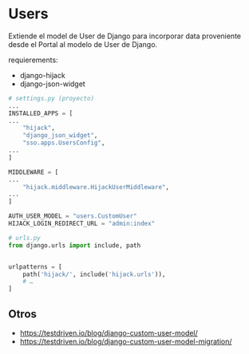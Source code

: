# Users

Extiende el model de User de Django para incorporar data proveniente desde el Portal al modelo de User de Django.

requierements:

- django-hijack
- django-json-widget

```python
# settings.py (proyecto)
...
INSTALLED_APPS = [
...
    "hijack",
    "django_json_widget",
    "sso.apps.UsersConfig",
...
]

MIDDLEWARE = [
...
    "hijack.middleware.HijackUserMiddleware",
...
]

AUTH_USER_MODEL = "users.CustomUser"
HIJACK_LOGIN_REDIRECT_URL = "admin:index"
```


```python
# urls.py
from django.urls import include, path


urlpatterns = [
    path('hijack/', include('hijack.urls')),
    # …
]
```


## Otros

- https://testdriven.io/blog/django-custom-user-model/
- https://testdriven.io/blog/django-custom-user-model-migration/